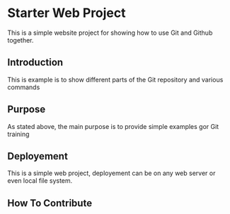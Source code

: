 # Starter Web Project

This is a simple website project for
showing how to use Git and Github together.

## Introduction

This is example is to show different parts of
the Git repository and various commands

## Purpose

As stated above, the main purpose is to
provide simple examples gor Git training

## Deployement

This is a simple web project, deployement
can be on any web server or even local
file system.

## How To Contribute
